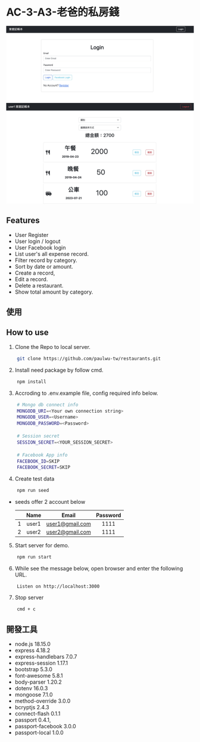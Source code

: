 # AC-3-A3-老爸的私房錢
![login-view](./public/pic/login.jpg)
![user-view](./public/pic/user-view.jpg)


## Features

- User Register
- User login / logout
- User Facebook login
- List user's all expense record.
- Filter record by category.
- Sort by date or amount.
- Create a record,
- Edit a record.
- Delete a restaurant.
- Show total amount by category.

## 使用
## How to use

1. Clone the Repo to local server.
```bash
    git clone https://github.com/paulwu-tw/restaurants.git
```

2. Install need package by follow cmd.
```bash
    npm install
```

3. Accroding to .env.example file, config required info below.
```bash
    # Mongo db connect info
    MONGODB_URI=<Your own connection string>
    MONGODB_USER=<Username>
    MONGODB_PASSWORD=<Password>

    # Session secret
    SESSION_SECRET=<YOUR_SESSION_SECRET>

    # Facebook App info
    FACEBOOK_ID=SKIP
    FACEBOOK_SECRET=SKIP
```

4. Create test data
```bash
    npm run seed
```
- seeds offer 2 account below
    
    ||Name|Email|Password|
    |:--|:--:|:--:|:--:|
    |1|user1|user1@gmail.com|1111|
    |2|user2|user2@gmail.com|1111|

5. Start server for demo.
```bash
    npm run start
```

6. While see the message below, open browser and enter the following URL. 
```bash
    Listen on http://localhost:3000
```

7. Stop server
```bash
    cmd + c
```

## 開發工具
- node.js 18.15.0
- express 4.18.2
- express-handlebars 7.0.7
- express-session 1.17.1
- bootstrap 5.3.0
- font-awesome 5.8.1
- body-parser 1.20.2
- dotenv 16.0.3
- mongoose 7.1.0
- method-override 3.0.0
- bcryptjs 2.4.3
- connect-flash 0.1.1
- passport 0.4.1,
- passport-facebook 3.0.0
- passport-local 1.0.0